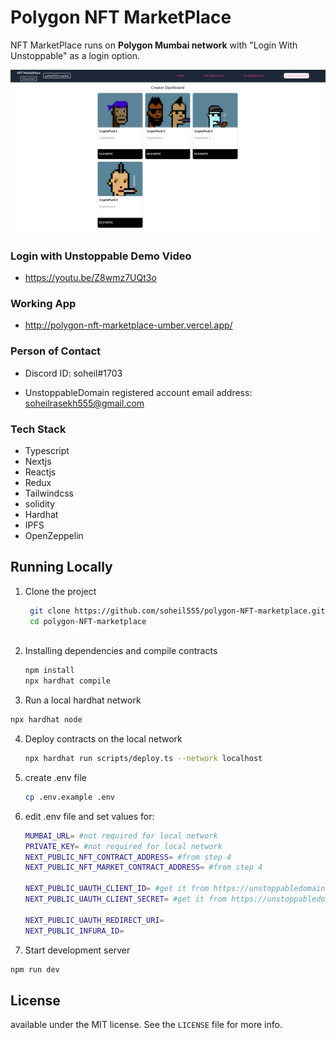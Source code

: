 # Polygon NFT MarketPlace

NFT MarketPlace runs on **Polygon Mumbai network** with "Login With Unstoppable" as a login option.



![](images/screenshot.png)



### Login with Unstoppable Demo Video

- https://youtu.be/Z8wmz7UQt3o



### Working App

- http://polygon-nft-marketplace-umber.vercel.app/



### Person of Contact

- Discord ID: soheil#1703

- UnstoppableDomain registered account email address: soheilrasekh555@gmail.com



### Tech Stack

- Typescript
- Nextjs
- Reactjs
- Redux
- Tailwindcss
- solidity
- Hardhat
- IPFS
- OpenZeppelin





## Running Locally



1. Clone the project

   ```bash
    git clone https://github.com/soheil555/polygon-NFT-marketplace.git
    cd polygon-NFT-marketplace
    
   ```

2. Installing dependencies and compile contracts

    ```bash
    npm install
    npx hardhat compile
    ```

3.  Run a local hardhat network

   ```bash
   npx hardhat node
   ```

4. Deploy contracts on the local network

   ```bash
   npx hardhat run scripts/deploy.ts --network localhost 
   ```

5. create .env file

   ```bash
   cp .env.example .env
   ```

6. edit .env file and set values for:

   ```bash
   MUMBAI_URL= #not required for local network
   PRIVATE_KEY= #not required for local network
   NEXT_PUBLIC_NFT_CONTRACT_ADDRESS= #from step 4
   NEXT_PUBLIC_NFT_MARKET_CONTRACT_ADDRESS= #from step 4
   
   NEXT_PUBLIC_UAUTH_CLIENT_ID= #get it from https://unstoppabledomains.com/auth
   NEXT_PUBLIC_UAUTH_CLIENT_SECRET= #get it from https://unstoppabledomains.com/auth
   
   NEXT_PUBLIC_UAUTH_REDIRECT_URI=
   NEXT_PUBLIC_INFURA_ID=
   ```

   

7.  Start development server

   ```bash
   npm run dev
   ```





## License

available under the MIT license. See the `LICENSE` file for more info.
